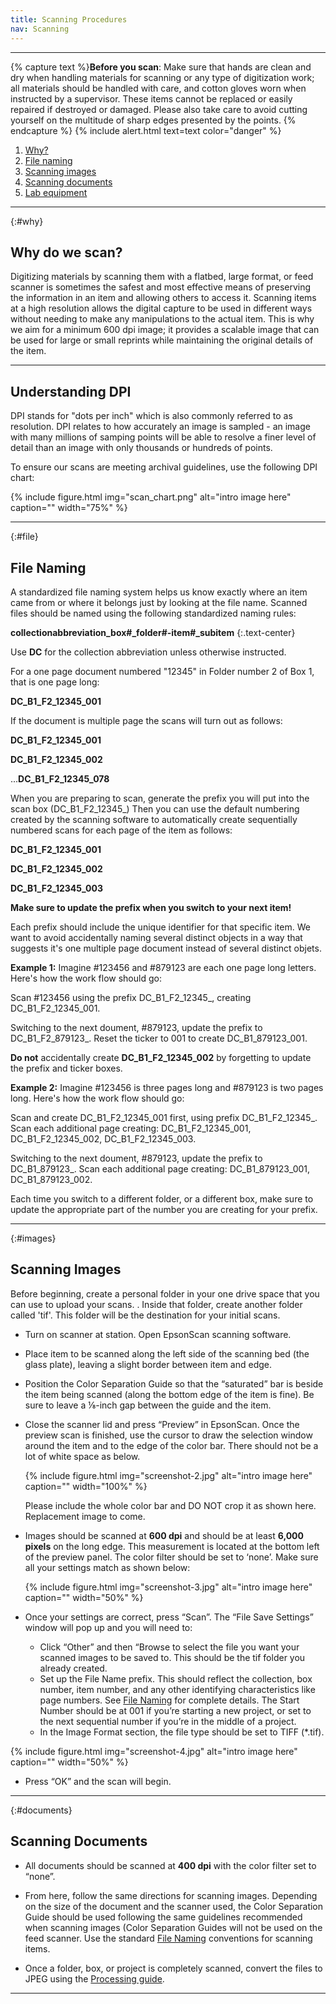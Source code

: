 ```yaml
---
title: Scanning Procedures
nav: Scanning
---
```


-------------------

{% capture text %}**Before you scan**:
Make sure that hands are clean and dry when handling materials for scanning or any type of digitization work; all materials should be handled with care, and cotton gloves worn when instructed by a supervisor. These items cannot be replaced or easily repaired if destroyed or damaged. Please also take care to avoid cutting yourself on the multitude of sharp edges presented by the points. {% endcapture %}
{% include alert.html text=text color="danger" %}

1. [Why?](#why)
2. [File naming](#file)
3. [Scanning images](#images)
4. [Scanning documents](#documents)
5. [Lab equipment](#scanners)

-----------

{:#why}
## Why do we scan?

Digitizing materials by scanning them with a flatbed, large format, or feed scanner is sometimes the safest and most effective means of preserving the information in an item and allowing others to access it. Scanning items at a high resolution allows the digital capture to be used in different ways without needing to make any manipulations to the actual item. This is why we aim for a minimum 600 dpi image; it provides a scalable image that can be used for large or small reprints while maintaining the original details of the item.

-----------

## Understanding DPI

DPI stands for "dots per inch" which is also commonly referred to as resolution. DPI relates to how accurately an image is sampled - an image with many millions of samping points will be able to resolve a finer level of detail than an image with only thousands or hundreds of points.

To ensure our scans are meeting archival guidelines, use the following DPI chart:

{% include figure.html img="scan_chart.png" alt="intro image here" caption="" width="75%" %}

-----------

{:#file}
## File Naming

A standardized file naming system helps us know exactly where an item came from or where it belongs just by looking at the file name. Scanned files should be named using the following standardized naming rules:

**collectionabbreviation_box#_folder#-item#_subitem**
{:.text-center}

Use **DC** for the collection abbreviation unless otherwise instructed.

For a one page document numbered "12345" in Folder number 2 of Box 1, that is one page long:

**DC_B1_F2_12345_001**

If the document is multiple page the scans will turn out as follows:

**DC_B1_F2_12345_001**

**DC_B1_F2_12345_002**

...**DC_B1_F2_12345_078**

When you are preparing to scan, generate the prefix you will put into the scan box (DC_B1_F2_12345_) Then you can use the default numbering created by the scanning software to automatically create sequentially numbered scans for each page of the item as follows:

**DC_B1_F2_12345_001**

**DC_B1_F2_12345_002**

**DC_B1_F2_12345_003**

**Make sure to update the prefix when you switch to your next item!** 

Each prefix should include the unique identifier for that specific item. We want to avoid accidentally naming several distinct objects in a way that suggests it's one multiple page document instead of several distinct objets. 

**Example 1:** Imagine #123456 and #879123 are each one page long letters. Here's how the work flow should go:

Scan #123456 using the prefix DC_B1_F2_12345_, creating DC_B1_F2_12345_001.

Switching to the next doument, #879123, update the prefix to DC_B1_F2_879123_. Reset the ticker to 001 to create DC_B1_879123_001.

**Do not** accidentally create **DC_B1_F2_12345_002** by forgetting to update the prefix and ticker boxes.

**Example 2:** Imagine #123456 is three pages long and #879123 is two pages long. Here's how the work flow should go:

Scan and create DC_B1_F2_12345_001 first, using prefix DC_B1_F2_12345_. Scan each additional page creating: 
DC_B1_F2_12345_001, 
DC_B1_F2_12345_002, 
DC_B1_F2_12345_003.  

Switching to the next doument, #879123, update the prefix to DC_B1_879123_. Scan each additional page creating: 
DC_B1_879123_001, 
DC_B1_879123_002.

Each time you switch to a different folder, or a different box, make sure to update the appropriate part of the number you are creating for your prefix.

------------

{:#images}
## Scanning Images

Before beginning, create a personal folder in your one drive space that you can use to upload your scans. <This needs some more work>. Inside that folder, create another folder called 'tif'. This folder will be the destination for your initial scans.

- Turn on scanner at station. Open EpsonScan scanning software. 

- Place item to be scanned along the left side of the scanning bed (the glass plate), leaving a slight border between item and edge. 

- Position the Color Separation Guide so that the “saturated” bar is beside the item being scanned (along the bottom edge of the item is fine). Be sure to leave a ⅛-inch gap between the guide and the item.

- Close the scanner lid and press “Preview” in EpsonScan. Once the preview scan is finished, use the cursor to draw the selection window around the item and to the edge of the color bar. There should not be a lot of white space as below.

    {% include figure.html img="screenshot-2.jpg" alt="intro image here" caption="" width="100%" %}
    
    Please include the whole color bar and DO NOT crop it as shown here. 
    Replacement image to come.
    
- Images should be scanned at **600 dpi** and should be at least **6,000 pixels** on the long edge. This measurement is located at the bottom left of the preview panel. The color filter should be set to ‘none’. Make sure all your settings match as shown below:

    {% include figure.html img="screenshot-3.jpg" alt="intro image here" caption="" width="50%" %}

- Once your settings are correct, press “Scan”. The “File Save Settings” window will pop up and you will need to:
    - Click “Other” and then “Browse to select the file you want your scanned images to be saved to. This should be the tif folder you already created.
    - Set up the File Name prefix. This should reflect the collection, box number, item number, and any other identifying characteristics like page numbers. See [File Naming](https://uidaholib.github.io/dds-student-workflow/content/1-scanning.html#file) for complete details. The Start Number should be at 001 if you’re starting a new project, or set to the next sequential number if you’re in the middle of a project. 
    - In the Image Format section, the file type should be set to TIFF (*.tif).

{% include figure.html img="screenshot-4.jpg" alt="intro image here" caption="" width="50%" %}

- Press “OK” and the scan will begin. 

-------------

{:#documents}
## Scanning Documents

- All documents should be scanned at **400 dpi** with the color filter set to “none”. 

- From here, follow the same directions for scanning images. Depending on the size of the document and the scanner used, the Color Separation Guide should be used following the same guidelines recommended when scanning images (Color Separation Guides will not be used on the feed scanner. Use the standard [File Naming](https://awbla.github.io/awbla-student-workflow/content/1-scanning.html#file) conventions for scanning items.

- Once a folder, box, or project is completely scanned, convert the files to JPEG using the [Processing guide](https://awbla.github.io/awbla-student-workflow/content/4-processing.html). 

--------------

